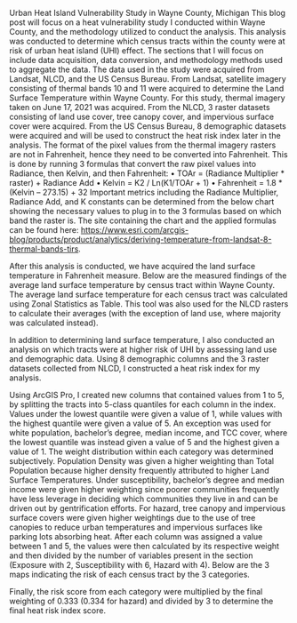 Urban Heat Island Vulnerability Study in Wayne County, Michigan
This blog post will focus on a heat vulnerability study I conducted within Wayne County, and the methodology utilized to conduct the analysis. This analysis was conducted to determine which census tracts within the county were at risk of urban heat island (UHI) effect. The sections that I will focus on include data acquisition, data conversion, and methodology methods used to aggregate the data.
The data used in the study were acquired from Landsat, NLCD, and the US Census Bureau. From Landsat, satellite imagery consisting of thermal bands 10 and 11 were acquired to determine the Land Surface Temperature within Wayne County. For this study, thermal imagery taken on June 17, 2021 was acquired. From the NLCD, 3 raster datasets consisting of land use cover, tree canopy cover, and impervious surface cover were acquired. From the US Census Bureau, 8 demographic datasets were acquired and will be used to construct the heat risk index later in the analysis.
The format of the pixel values from the thermal imagery rasters are not in Fahrenheit, hence they need to be converted into Fahrenheit. This is done by running 3 formulas that convert the raw pixel values into Radiance, then Kelvin, and then Fahrenheit:
•	TOAr  = (Radiance Multiplier * raster) + Radiance Add
•	Kelvin = K2 / Ln(K1/TOAr + 1)
•	Fahrenheit = 1.8 * (Kelvin – 273.15) + 32
Important metrics including the Radiance Multiplier, Radiance Add, and K constants can be determined from the below chart showing the necessary values to plug in to the 3 formulas based on which band the raster is. The site containing the chart and the applied formulas can be found here: https://www.esri.com/arcgis-blog/products/product/analytics/deriving-temperature-from-landsat-8-thermal-bands-tirs.

After this analysis is conducted, we have acquired the land surface temperature in Fahrenheit measure. Below are the measured findings of the average land surface temperature by census tract within Wayne County. The average land surface temperature for each census tract was calculated using Zonal Statistics as Table. This tool was also used for the NLCD rasters to calculate their averages (with the exception of land use, where majority was calculated instead).

In addition to determining land surface temperature, I also conducted an analysis on which tracts were at higher risk of UHI by assessing land use and demographic data. Using 8 demographic columns and the 3 raster datasets collected from NLCD, I constructed a heat risk index for my analysis.

Using ArcGIS Pro, I created new columns that contained values from 1 to 5, by splitting the tracts into 5-class quantiles for each column in the index. Values under the lowest quantile were given a value of 1, while values with the highest quantile were given a value of 5. An exception was used for white population, bachelor’s degree, median income, and TCC cover, where the lowest quantile was instead given a value of 5 and the highest given a value of 1.
The weight distribution within each category was determined subjectively. Population Density was given a higher weighting than Total Population because higher density frequently attributed to higher Land Surface Temperatures. Under susceptibility, bachelor’s degree and median income were given higher weighting since poorer communities frequently have less leverage in deciding which communities they live in and can be driven out by gentrification efforts. For hazard, tree canopy and impervious surface covers were given higher weightings due to the use of tree canopies to reduce urban temperatures and impervious surfaces like parking lots absorbing heat. 
After each column was assigned a value between 1 and 5, the values were then calculated by its respective weight and then divided by the number of variables present in the section (Exposure with 2, Susceptibility with 6, Hazard with 4). Below are the 3 maps indicating the risk of each census tract by the 3 categories.

Finally, the risk score from each category were multiplied by the final weighting of 0.333 (0.334 for hazard) and divided by 3 to determine the final heat risk index score.
